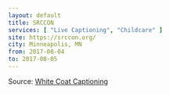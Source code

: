 ```yaml
---
layout: default
title: SRCCON
services: [ "Live Captioning", "Childcare" ]
site: https://srccon.org/
city: Minneapolis, MN
from: 2017-08-04
to: 2017-08-05
---
```


Source: [White Coat Captioning](http://www.whitecoatcaptioning.com/)
